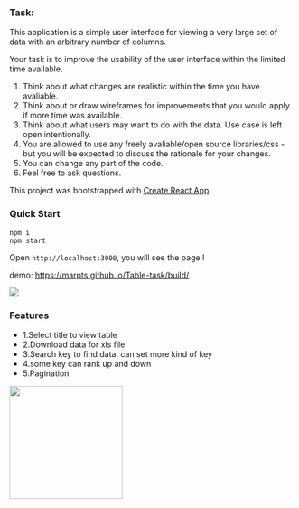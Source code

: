 ### Task: 

This application is a simple user interface for viewing a very large set of data with an arbitrary number of columns.

Your task is to improve the usability of the user interface within the limited time available.

1. Think about what changes are realistic within the time you have avaliable.
2. Think about or draw wireframes for improvements that you would apply if more time was available.
3. Think about what users may want to do with the data. Use case is left open intentionally. 
4. You are allowed to use any freely avaliable/open source libraries/css - but you will be expected to discuss the rationale for your changes.
5. You can change any part of the code.
5. Feel free to ask questions.

This project was bootstrapped with [Create React App](https://github.com/facebook/create-react-app).

### Quick Start

```
npm i
npm start
```

Open `http://localhost:3000`, you will see the page !

demo: https://marpts.github.io/Table-task/build/

<img src="https://marpts.github.io/Table-task/src/tableDemo.png" >


### Features
- 1.Select title to view table
- 2.Download data for xls file
- 3.Search key to find data. can set more kind of key
- 4.some key can rank up and down
- 5.Pagination
<img src="https://marpts.github.io/Table-task/src/Pagination.png" width="200px" >

